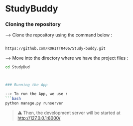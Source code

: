 # StudyBuddy
</div>

### Cloning the repository

--> Clone the repository using the command below :
```bash

https://github.com/ROHITT0406/Study-buddy.git
```

--> Move into the directory where we have the project files : 
```bash
cd StudyBud



### Running the App

--> To run the App, we use :
```bash
python manage.py runserver

```

> ⚠ Then, the development server will be started at http://127.0.0.1:8000/
</div>



